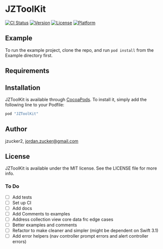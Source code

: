 # JZToolKit

[![CI Status](http://img.shields.io/travis/jzucker2/JZToolKit.svg?style=flat)](https://travis-ci.org/jzucker2/JZToolKit)
[![Version](https://img.shields.io/cocoapods/v/JZToolKit.svg?style=flat)](http://cocoapods.org/pods/JZToolKit)
[![License](https://img.shields.io/cocoapods/l/JZToolKit.svg?style=flat)](http://cocoapods.org/pods/JZToolKit)
[![Platform](https://img.shields.io/cocoapods/p/JZToolKit.svg?style=flat)](http://cocoapods.org/pods/JZToolKit)

## Example

To run the example project, clone the repo, and run `pod install` from the Example directory first.

## Requirements

## Installation

JZToolKit is available through [CocoaPods](http://cocoapods.org). To install
it, simply add the following line to your Podfile:

```ruby
pod "JZToolKit"
```

## Author

jzucker2, jordan.zucker@gmail.com

## License

JZToolKit is available under the MIT license. See the LICENSE file for more info.

### To Do

- [ ] Add tests
- [ ] Set up CI
- [ ] Add docs
- [ ] Add Comments to examples
- [ ] Address collection view core data frc edge cases
- [ ] Better examples and comments
- [ ] Refactor to make cleaner and simpler (might be dependent on Swift 3.1)
- [ ] Add error helpers (nav controller prompt errors and alert controller errors)
